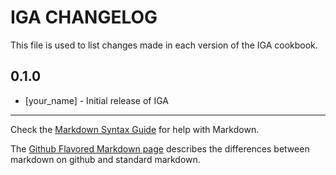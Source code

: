 # IGA CHANGELOG

This file is used to list changes made in each version of the IGA cookbook.

## 0.1.0
- [your_name] - Initial release of IGA

- - -
Check the [Markdown Syntax Guide](http://daringfireball.net/projects/markdown/syntax) for help with Markdown.

The [Github Flavored Markdown page](http://github.github.com/github-flavored-markdown/) describes the differences between markdown on github and standard markdown.
